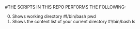 #THE SCRIPTS IN THIS REPO PERFORMS THE FOLLOWING:

0. Shows working directory #!/bin/bash pwd
1. Shows the content list of your current directory #!/bin/bash ls
